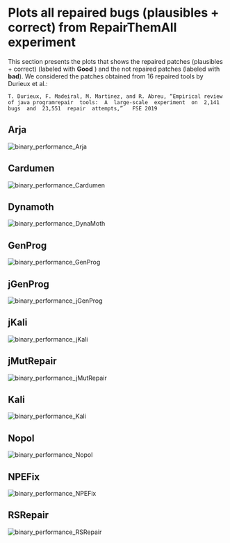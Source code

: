 # Plots all repaired bugs (plausibles + correct) from RepairThemAll experiment


This section presents the plots that shows the repaired patches  (plausibles + correct)  (labeled with **Good** ) and the not repaired patches (labeled with **bad**).
We considered the patches obtained from 16 repaired tools by Durieux et al.:

```
T. Durieux, F. Madeiral, M. Martinez, and R. Abreu, “Empirical review of java programrepair  tools:  A  large-scale  experiment  on  2,141  bugs  and  23,551  repair  attempts,”   FSE 2019
```



## Arja 

![binary_performance_Arja](plots/plots-RepairThemAll-all-patches-11-repair-tools/binary_performance_Arja.png)

## Cardumen 
![binary_performance_Cardumen](plots/plots-RepairThemAll-all-patches-11-repair-tools/binary_performance_Cardumen.png)

## Dynamoth

![binary_performance_DynaMoth](plots/plots-RepairThemAll-all-patches-11-repair-tools/binary_performance_DynaMoth.png)


## GenProg

![binary_performance_GenProg](plots/plots-RepairThemAll-all-patches-11-repair-tools/binary_performance_GenProg.png)

## jGenProg

![binary_performance_jGenProg](plots/plots-RepairThemAll-all-patches-11-repair-tools/binary_performance_jGenProg.png)

## jKali

![binary_performance_jKali](plots/plots-RepairThemAll-all-patches-11-repair-tools/binary_performance_jKali.png)

## jMutRepair

![binary_performance_jMutRepair](plots/plots-RepairThemAll-all-patches-11-repair-tools/binary_performance_jMutRepair.png)

## Kali

![binary_performance_Kali](plots/plots-RepairThemAll-all-patches-11-repair-tools/binary_performance_Kali.png)

## Nopol

![binary_performance_Nopol](plots/plots-RepairThemAll-all-patches-11-repair-tools/binary_performance_Nopol.png)

## NPEFix

![binary_performance_NPEFix](plots/plots-RepairThemAll-all-patches-11-repair-tools/binary_performance_NPEFix.png)

## RSRepair

![binary_performance_RSRepair](plots/plots-RepairThemAll-all-patches-11-repair-tools/binary_performance_RSRepair.png)
